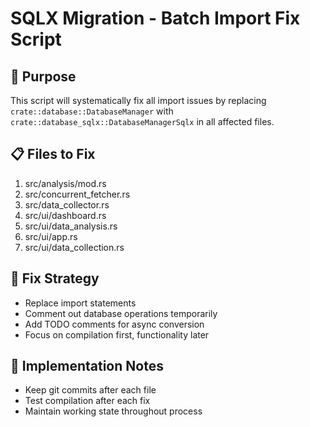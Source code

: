 # SQLX Migration - Batch Import Fix Script

## 🎯 Purpose
This script will systematically fix all import issues by replacing `crate::database::DatabaseManager` with `crate::database_sqlx::DatabaseManagerSqlx` in all affected files.

## 📋 Files to Fix
1. src/analysis/mod.rs
2. src/concurrent_fetcher.rs
3. src/data_collector.rs
4. src/ui/dashboard.rs
5. src/ui/data_analysis.rs
6. src/ui/app.rs
7. src/ui/data_collection.rs

## 🔧 Fix Strategy
- Replace import statements
- Comment out database operations temporarily
- Add TODO comments for async conversion
- Focus on compilation first, functionality later

## 📝 Implementation Notes
- Keep git commits after each file
- Test compilation after each fix
- Maintain working state throughout process
